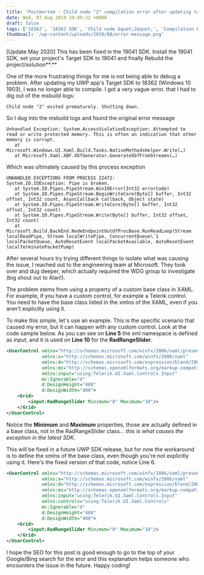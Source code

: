 ```yaml
---
title: 'Postmortem - Child node "2" compilation error after updating to 18362 SDK'
date: Wed, 07 Aug 2019 19:49:22 +0000
draft: false
tags: ['18362', '18362 SDK', 'Child node &quot;2&quot;', 'Compilation Error', 'Compile Error', 'MSBuild', 'SDK18362', 'tutorial', 'UWP', 'UWP Error', 'visual studio', 'Visual Studio 2019', 'XAML Error']
thumbnail: '/wp-content/uploads/2019/08/error-message.png'
---
```


[Update May 2020] This has been fixed in the 19041 SDK. Install the 19041 SDK, set your project's Target SDK to 19041 and finally Rebuild the project/solution**.**

One of the more frustrating things for me is not being able to debug a problem. After updating my UWP app's Target SDK to 18362 (Windows 10 1903), I was no longer able to compile. I got a very vague error. that I had to dig out of the msbuild logs:

```
Child node "2" exited prematurely. Shutting down. 
```

So I dug into the msbuild logs and found the original error message

```
Unhandled Exception: System.AccessViolationException: Attempted to read or write protected memory. This is often an indication that other memory is corrupt.
   at Microsoft.Windows.UI.Xaml.Build.Tasks.NativeMethodsHelper.Write(…)
   at Microsoft.Xaml.XBF.XbfGenerator.GenerateXbfFromStreams(…)
```

Which was ultimately caused by this process exception

```
UNHANDLED EXCEPTIONS FROM PROCESS 22472:
System.IO.IOException: Pipe is broken.
   at System.IO.Pipes.PipeStream.WinIOError(Int32 errorCode)
   at System.IO.Pipes.PipeStream.BeginWriteCore(Byte[] buffer, Int32 offset, Int32 count, AsyncCallback callback, Object state)
   at System.IO.Pipes.PipeStream.WriteCore(Byte[] buffer, Int32 offset, Int32 count)
   at System.IO.Pipes.PipeStream.Write(Byte[] buffer, Int32 offset, Int32 count)
   at Microsoft.Build.BackEnd.NodeEndpointOutOfProcBase.RunReadLoop(Stream localReadPipe, Stream localWritePipe, ConcurrentQueue\`1 localPacketQueue, AutoResetEvent localPacketAvailable, AutoResetEvent localTerminatePacketPump)
```

After several hours try trying different things to isolate what was causing the issue, I reached out to the engineering team at Microsoft. They took over and dug deeper, which actually required the WDG group to investigate (big shout out to Alan!).

The problem stems from using a property of a custom base class in XAML. For example, if you have a custom control, for example a Telerik control. You need to have the base class listed in the xmlns of the XAML, even if you aren't explicitly using it.

To make this simple, let's use an example. This is the specific scenario that caused my error, but it can happen with any custom control. Look at the code sample below. As you can see on **Line 5** the xml namespace is defined as _input_, and it is used on **Line 10** for the **RadRangeSlider**.

```xml
<UserControl xmlns="http://schemas.microsoft.com/winfx/2006/xaml/presentation"
             xmlns:x="http://schemas.microsoft.com/winfx/2006/xaml"
             xmlns:d="http://schemas.microsoft.com/expression/blend/2008"
             xmlns:mc="http://schemas.openxmlformats.org/markup-compatibility/2006"
             xmlns:input="using:Telerik.UI.Xaml.Controls.Input"
             mc:Ignorable="d"
             d:DesignHeight="400"
             d:DesignWidth="400">
    <Grid>
        <input:RadRangeSlider Minimum="0" Maximum="10"/>
    </Grid>
</UserControl>
```

Notice the **Minimum** and **Maximum** properties, those are actually defined in a base class, not in the RadRangeSlider class... _this is what causes the exception in the latest SDK_.

This will be fixed in a future UWP SDK release, but for now the workaround is to define the xmlns of the base class, even though you're not explicitly using it. Here's the fixed version of that code, notice Line 6.

```xml
<UserControl xmlns="http://schemas.microsoft.com/winfx/2006/xaml/presentation"
             xmlns:x="http://schemas.microsoft.com/winfx/2006/xaml"
             xmlns:d="http://schemas.microsoft.com/expression/blend/2008"
             xmlns:mc="http://schemas.openxmlformats.org/markup-compatibility/2006"
             xmlns:input="using:Telerik.UI.Xaml.Controls.Input"
             xmlns:controls="using:Telerik.UI.Xaml.Controls"
             mc:Ignorable="d"
             d:DesignHeight="400"
             d:DesignWidth="400">
    <Grid>
        <input:RadRangeSlider Minimum="0" Maximum="10"/>
    </Grid>
</UserControl>
```

I hope the SEO for this post is good enough to go to the top of your Google/Bing search for the eror and this explanation helps someone who encounters the issue in the future. Happy coding!